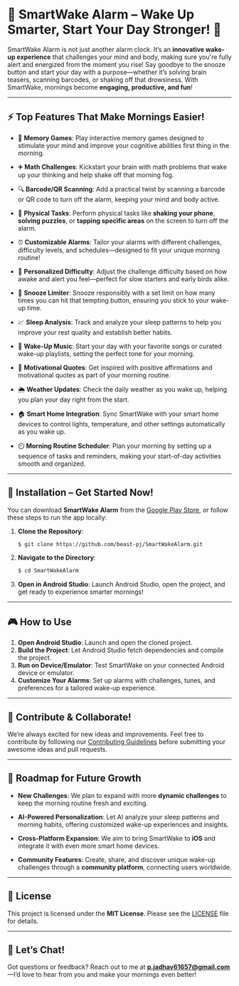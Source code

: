 # 🚀 **SmartWake Alarm** – **Wake Up Smarter, Start Your Day Stronger!** 🌅

SmartWake Alarm is not just another alarm clock. It’s an **innovative wake-up experience** that challenges your mind and body, making sure you're fully alert and energized from the moment you rise! Say goodbye to the snooze button and start your day with a purpose—whether it’s solving brain teasers, scanning barcodes, or shaking off that drowsiness. With SmartWake, mornings become **engaging, productive, and fun**!

---

## ⚡ **Top Features That Make Mornings Easier!**

- 🧠 **Memory Games**: Play interactive memory games designed to stimulate your mind and improve your cognitive abilities first thing in the morning.
  
- ➕ **Math Challenges**: Kickstart your brain with math problems that wake up your thinking and help shake off that morning fog.

- 🔍 **Barcode/QR Scanning**: Add a practical twist by scanning a barcode or QR code to turn off the alarm, keeping your mind and body active.

- 💪 **Physical Tasks**: Perform physical tasks like **shaking your phone**, **solving puzzles**, or **tapping specific areas** on the screen to turn off the alarm.

- ⏰ **Customizable Alarms**: Tailor your alarms with different challenges, difficulty levels, and schedules—designed to fit your unique morning routine!

- 🎯 **Personalized Difficulty**: Adjust the challenge difficulty based on how awake and alert you feel—perfect for slow starters and early birds alike.

- 🚫 **Snooze Limiter**: Snooze responsibly with a set limit on how many times you can hit that tempting button, ensuring you stick to your wake-up time.

- 📈 **Sleep Analysis**: Track and analyze your sleep patterns to help you improve your rest quality and establish better habits.

- 🎵 **Wake-Up Music**: Start your day with your favorite songs or curated wake-up playlists, setting the perfect tone for your morning.

- 💬 **Motivational Quotes**: Get inspired with positive affirmations and motivational quotes as part of your morning routine.

- 🌦️ **Weather Updates**: Check the daily weather as you wake up, helping you plan your day right from the start.

- 🏠 **Smart Home Integration**: Sync SmartWake with your smart home devices to control lights, temperature, and other settings automatically as you wake up.

- ⏲️ **Morning Routine Scheduler**: Plan your morning by setting up a sequence of tasks and reminders, making your start-of-day activities smooth and organized.

---

## 🚀 **Installation – Get Started Now!**

You can download **SmartWake Alarm** from the [Google Play Store](https://play.google.com/store/apps), or follow these steps to run the app locally:

1. **Clone the Repository**:
   ```bash
   $ git clone https://github.com/beast-pj/SmartWakeAlarm.git
   ```

2. **Navigate to the Directory**:
   ```bash
   $ cd SmartWakeAlarm
   ```

3. **Open in Android Studio**: Launch Android Studio, open the project, and get ready to experience smarter mornings!

---

## 🎮 **How to Use**

1. **Open Android Studio**: Launch and open the cloned project.
2. **Build the Project**: Let Android Studio fetch dependencies and compile the project.
3. **Run on Device/Emulator**: Test SmartWake on your connected Android device or emulator.
4. **Customize Your Alarms**: Set up alarms with challenges, tunes, and preferences for a tailored wake-up experience.

---

## 🌟 **Contribute & Collaborate!**

We’re always excited for new ideas and improvements. Feel free to contribute by following our [Contributing Guidelines](CONTRIBUTING.md) before submitting your awesome ideas and pull requests.

---

## 🔮 **Roadmap for Future Growth**

- **New Challenges**: We plan to expand with more **dynamic challenges** to keep the morning routine fresh and exciting.
  
- **AI-Powered Personalization**: Let AI analyze your sleep patterns and morning habits, offering customized wake-up experiences and insights.

- **Cross-Platform Expansion**: We aim to bring SmartWake to **iOS** and integrate it with even more smart home devices.

- **Community Features**: Create, share, and discover unique wake-up challenges through a **community platform**, connecting users worldwide.

---

## 📜 **License**

This project is licensed under the **MIT License**. Please see the [LICENSE](LICENSE) file for details.

---

## 💬 **Let’s Chat!**

Got questions or feedback? Reach out to me at **p.jadhav61657@gmail.com**—I’d love to hear from you and make your mornings even better!
